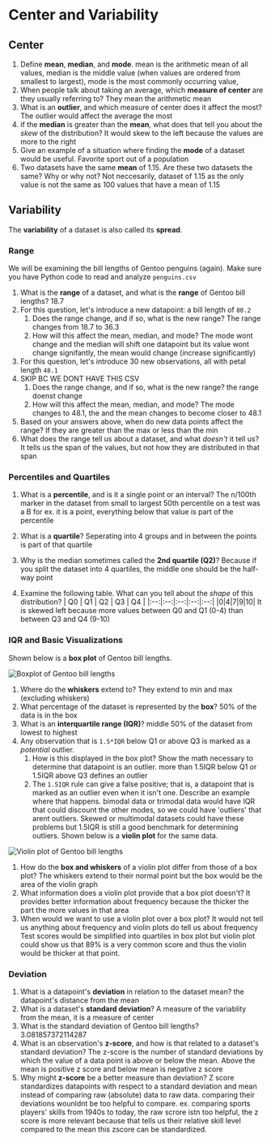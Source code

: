 # Center and Variability

## Center
1. Define **mean**, **median**, and **mode**.
mean is the arithmetic mean of all values, median is the middle value (when values are ordered from smallest to largest), mode is the most commonly occurring value, 
1. When people talk about taking an average, which **measure of center** are they usually referring to?
They mean the arithmetic mean
2. What is an **outlier**, and which measure of center does it affect the most?
The outlier would affect the average the most
3. if the **median** is greater than the **mean**, what does that tell you about the _skew_ of the distribution?
It would skew to the left because the values are more to the right
4. Give an example of a situation where finding the **mode** of a dataset would be useful.
Favorite sport out of a population
5. Two datasets have the same **mean** of 1.15. Are these two datasets the same? Why or why not?
Not neccesarily,  dataset of 1.15 as the only value is not the same as 100 values that have a mean of 1.15

## Variability
The **variability** of a dataset is also called its **spread**.

### Range
We will be examining the bill lengths of Gentoo penguins (again). Make sure you have Python code to read and analyze `penguins.csv`

1. What is the **range** of a dataset, and what is the **range** of Gentoo bill lengths?
   18.7
2. For this question, let's introduce a new datapoint: a bill length of `80.2`
   1. Does the range change, and if so, what is the new range?
   The range changes from 18.7 to 36.3
   2. How will this affect the mean, median, and mode?
   The mode wont change and the median will shift one datapoint but its value wont change signifantly, the mean would change (increase significantly)
3. For this question, let's introduce 30 new observations, all with petal length `48.1`
4. SKIP BC WE DONT HAVE THIS CSV
   1. Does the range change, and if so, what is the new range?
   the range doenst change
   2. How will this affect the mean, median, and mode?
   The mode changes to 48.1, the and the mean changes to become closer to 48.1
5. Based on your answers above, when do new data points affect the range?
   If they are greater than the max or less than the min
6. What does the range tell us about a dataset, and what _doesn't_ it tell us?
   It tells us the span of the values, but not how they are distributed in that span

### Percentiles and Quartiles
1. What is a **percentile**, and is it a single point or an interval?
   The n/100th marker in the dataset from small to largest
   50th percentile on a test was a B
   for ex. 
   it is a point, everything below that value is part of the percentile

2. What is a **quartile**?
   Seperating into 4 groups and in between the points is part of that quartile
3. Why is the median sometimes called the **2nd quartile (Q2)**?
   Because if you split the dataset into 4 quartiles, the middle one should be the half-way point
4. Examine the following table. What can you tell about the _shape_ of this distribution?
    | Q0 | Q1 | Q2 | Q3 | Q4 |
    |:--:|:--:|:--:|:--:|:--:|
    |0|4|7|9|10|
    It is skewed left because more values between Q0 and Q1 (0-4) than between Q3 and Q4 (9-10)
    
### IQR and Basic Visualizations
Shown below is a **box plot** of Gentoo bill lengths.

![Boxplot of Gentoo bill lengths](img/boxplot.png)

1. Where do the **whiskers** extend to?
   They extend to min and max (excluding whiskers)
2. What percentage of the dataset is represented by the **box**?
   50% of the data is in the box
3. What is an **interquartile range (IQR)**?
   middle 50% of the dataset from lowest to highest
4. Any observation that is `1.5*IQR` below Q1 or above Q3 is marked as a _potential_ outlier.
   1. How is this displayed in the box plot? Show the math necessary to determine that datapoint is an outlier.
   more than 1.5IQR below Q1 or 1.5IQR above Q3 defines an outlier
   1. The `1.5IQR` rule can give a false positive; that is, a datapoint that is marked as an outlier even when it isn't one. Describe an example where that happens.
   bimodal data or trimodal data would have IQR that could discount the other modes, so we could have 'outliers' that arent outliers. 
   Skewed or multimodal datasets could have these problems but 1.5IQR is still a good benchmark for determining outliers. 
Shown below is a **violin plot** for the same data.

![Violin plot of Gentoo bill lengths](img/violin.png)

1. How do the **box and whiskers** of a violin plot differ from those of a box plot?
The whiskers extend to their normal point but the box would be the area of the violin graph
2. What information does a violin plot provide that a box plot doesn't?
   It provides better information about frequency because the thicker the part the more values in that area
3. When would we want to use a violin plot over a box plot?
   It would not tell us anything about frequency and violin plots do tell us about frequency
   Test scores would be simplified into quartiles in box plot but violin plot could show us that 89% is a very common score and thus the violin would be thicker at that point. 

### Deviation
1. What is a datapoint's **deviation** in relation to the dataset mean?
   the datapoint's distance from the mean
2. What is a dataset's **standard deviation**?
   A measure of the variablity from the mean, it is a measure of center
3. What is the standard deviation of Gentoo bill lengths?
   3.081857372114287
4. What is an observation's **z-score**, and how is that related to a dataset's standard deviation?
   The z-score is the number of standard deviations by which the value of a data point is above or below the mean. Above the mean is positive z score and below mean is negative z score
5. Why might **z-score** be a better measure than deviation?
   Z score standardizes datapoints with respect to a standard deviation and mean instead of comparing raw (absolute) data to raw data. comparing their deviations wounldnt be too helpful to compare. 
   ex. comparing sports players' skills from 1940s to today, the raw scrore istn too helpful, the z score is more relevant because that tells us their relative skill level compared to the mean
   this zscore can be standardized. 